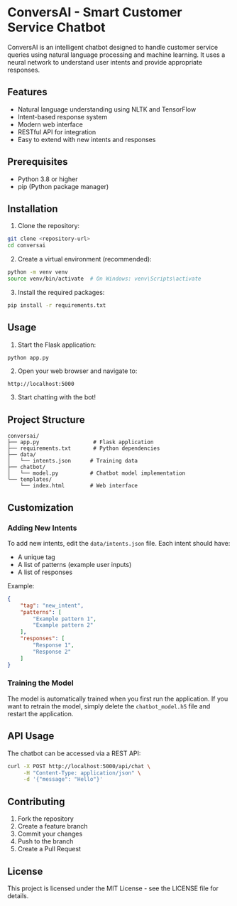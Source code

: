 # ConversAI - Smart Customer Service Chatbot

ConversAI is an intelligent chatbot designed to handle customer service queries using natural language processing and machine learning. It uses a neural network to understand user intents and provide appropriate responses.

## Features

- Natural language understanding using NLTK and TensorFlow
- Intent-based response system
- Modern web interface
- RESTful API for integration
- Easy to extend with new intents and responses

## Prerequisites

- Python 3.8 or higher
- pip (Python package manager)

## Installation

1. Clone the repository:
```bash
git clone <repository-url>
cd conversai
```

2. Create a virtual environment (recommended):
```bash
python -m venv venv
source venv/bin/activate  # On Windows: venv\Scripts\activate
```

3. Install the required packages:
```bash
pip install -r requirements.txt
```

## Usage

1. Start the Flask application:
```bash
python app.py
```

2. Open your web browser and navigate to:
```
http://localhost:5000
```

3. Start chatting with the bot!

## Project Structure

```
conversai/
├── app.py                 # Flask application
├── requirements.txt       # Python dependencies
├── data/
│   └── intents.json      # Training data
├── chatbot/
│   └── model.py          # Chatbot model implementation
└── templates/
    └── index.html        # Web interface
```

## Customization

### Adding New Intents

To add new intents, edit the `data/intents.json` file. Each intent should have:
- A unique tag
- A list of patterns (example user inputs)
- A list of responses

Example:
```json
{
    "tag": "new_intent",
    "patterns": [
        "Example pattern 1",
        "Example pattern 2"
    ],
    "responses": [
        "Response 1",
        "Response 2"
    ]
}
```

### Training the Model

The model is automatically trained when you first run the application. If you want to retrain the model, simply delete the `chatbot_model.h5` file and restart the application.

## API Usage

The chatbot can be accessed via a REST API:

```bash
curl -X POST http://localhost:5000/api/chat \
     -H "Content-Type: application/json" \
     -d '{"message": "Hello"}'
```

## Contributing

1. Fork the repository
2. Create a feature branch
3. Commit your changes
4. Push to the branch
5. Create a Pull Request

## License

This project is licensed under the MIT License - see the LICENSE file for details. 